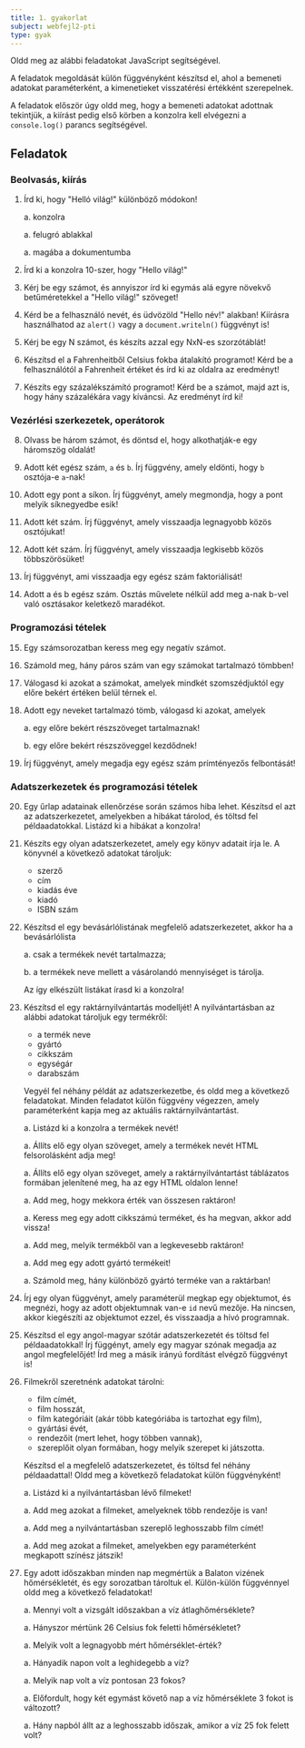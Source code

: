 ```yaml
---
title: 1. gyakorlat
subject: webfejl2-pti
type: gyak
---
```


Oldd meg az alábbi feladatokat JavaScript segítségével. 

A feladatok megoldását külön függvényként készítsd el, ahol a bemeneti adatokat paraméterként, a kimenetieket visszatérési értékként szerepelnek.

A feladatok először úgy oldd meg, hogy a bemeneti adatokat adottnak tekintjük, a kiírást pedig első körben a konzolra kell elvégezni a `console.log()` parancs segítségével.


## Feladatok


### Beolvasás, kiírás

1. Írd ki, hogy "Helló világ!" különböző módokon!
	
	a. konzolra
	
	a. felugró ablakkal
	
	a. magába a dokumentumba

1. Írd ki a konzolra 10-szer, hogy "Hello világ!"

1. Kérj be egy számot, és annyiszor írd ki egymás alá egyre növekvő betűméretekkel a "Hello világ!" szöveget!

1. Kérd be a felhasználó nevét, és üdvözöld "Hello név!" alakban! Kiírásra használhatod az `alert()` vagy a `document.writeln()` függvényt is!

1. Kérj be egy N számot, és készíts azzal egy NxN-es szorzótáblát!

1. Készítsd el a Fahrenheitből Celsius fokba átalakító programot! Kérd be a felhasználótól a Fahrenheit értéket és írd ki az oldalra az eredményt!

1. Készíts egy százalékszámító programot! Kérd be a számot, majd azt is, hogy hány százalékára vagy kíváncsi. Az eredményt írd ki!


### Vezérlési szerkezetek, operátorok

8. Olvass be három számot, és döntsd el, hogy alkothatják-e egy háromszög oldalát!

1. Adott két egész szám, `a` és `b`. Írj függvény, amely eldönti, hogy `b` osztója-e `a`-nak!

1. Adott egy pont a síkon. Írj függvényt, amely megmondja, hogy a pont melyik síknegyedbe esik!

1. Adott két szám. Írj függvényt, amely visszaadja legnagyobb közös osztójukat!

1. Adott két szám. Írj függvényt, amely visszaadja legkisebb közös többszörösüket!

1. Írj függvényt, ami visszaadja egy egész szám faktoriálisát!

1. Adott a és b egész szám. Osztás művelete nélkül add meg a-nak b-vel való osztásakor keletkező maradékot.


### Programozási tételek

15. Egy számsorozatban keress meg egy negatív számot.

1. Számold meg, hány páros szám van egy számokat tartalmazó tömbben!

1. Válogasd ki azokat a számokat, amelyek mindkét szomszédjuktól egy előre bekért értéken belül térnek el.

1. Adott egy neveket tartalmazó tömb, válogasd ki azokat, amelyek

	a. egy előre bekért részszöveget tartalmaznak!

	b. egy előre bekért részszöveggel kezdődnek!

1. Írj függvényt, amely megadja egy egész szám prímtényezős felbontását!


### Adatszerkezetek és programozási tételek

20. Egy űrlap adatainak ellenőrzése során számos hiba lehet. Készítsd el azt az adatszerkezetet, amelyekben a hibákat tárolod, és töltsd fel példaadatokkal. Listázd ki a hibákat a konzolra!

1. Készíts egy olyan adatszerkezetet, amely egy könyv adatait írja le. A könyvnél a következő adatokat tároljuk:

	- szerző
	- cím
	- kiadás éve
	- kiadó
	- ISBN szám

1. Készítsd el egy bevásárlólistának megfelelő adatszerkezetet, akkor ha a bevásárlólista
	
	a. csak a termékek nevét tartalmazza;

	b. a termékek neve mellett a vásárolandó mennyiséget is tárolja.

	Az így elkészült listákat írasd ki a konzolra!

1. Készítsd el egy raktárnyilvántartás modelljét! A nyilvántartásban az alábbi adatokat tároljuk egy termékről:

	- a termék neve
	- gyártó
	- cikkszám
	- egységár
	- darabszám

	Vegyél fel néhány példát az adatszerkezetbe, és oldd meg a következő feladatokat. Minden feladatot külön függvény végezzen, amely paraméterként kapja meg az aktuális raktárnyilvántartást.

	a. Listázd ki a konzolra a termékek nevét!

	a. Állíts elő egy olyan szöveget, amely a termékek nevét HTML felsorolásként adja meg!

	a. Állíts elő egy olyan szöveget, amely a raktárnyilvántartást táblázatos formában jelenítené meg, ha az egy HTML oldalon lenne!

	a. Add meg, hogy mekkora érték van összesen raktáron!

	a. Keress meg egy adott cikkszámú terméket, és ha megvan, akkor add vissza!

	a. Add meg, melyik termékből van a legkevesebb raktáron!

	a. Add meg egy adott gyártó termékeit!

	a. Számold meg, hány különböző gyártó terméke van a raktárban!

1. Írj egy olyan függvényt, amely paraméterül megkap egy objektumot, és megnézi, hogy az adott objektumnak van-e `id` nevű mezője. Ha nincsen, akkor kiegészíti az objektumot ezzel, és visszaadja a hívó programnak.

1. Készítsd el egy angol-magyar szótár adatszerkezetét és töltsd fel példaadatokkal! Írj függényt, amely egy magyar szónak megadja az angol megfelelőjét! Írd meg a másik irányú fordítást elvégző függvényt is!

1. Filmekről szeretnénk adatokat tárolni:

	- film címét,
	- film hosszát,
	- film kategóriáit (akár több kategóriába is tartozhat egy film),
	- gyártási évét,
	- rendezőit (mert lehet, hogy többen vannak),
	- szereplőit olyan formában, hogy melyik szerepet ki játszotta.

	Készítsd el a megfelelő adatszerkezetet, és töltsd fel néhány példaadattal! Oldd meg a következő feladatokat külön függvényként!

	a. Listázd ki a nyilvántartásban lévő filmeket!
	
	a. Add meg azokat a filmeket, amelyeknek több rendezője is van!
	
	a. Add meg a nyilvántartásban szereplő leghosszabb film címét!
	
	a. Add meg azokat a filmeket, amelyekben egy paraméterként megkapott színész játszik!

1. Egy adott időszakban minden nap megmértük a Balaton vizének hőmérsékletét, és egy sorozatban tároltuk el. Külön-külön függvénnyel oldd meg a következő feladatokat!

	a. Mennyi volt a vizsgált időszakban a víz átlaghőmérséklete?
	
	a. Hányszor mértünk 26 Celsius fok feletti hőmérsékletet?

	a. Melyik volt a legnagyobb mért hőmérséklet-érték?

	a. Hányadik napon volt a leghidegebb a víz?

	a. Melyik nap volt a víz pontosan 23 fokos?

	a. Előfordult, hogy két egymást követő nap a víz hőmérséklete 3 fokot is változott?

	a. Hány napból állt az a leghosszabb időszak, amikor a víz 25 fok felett volt?
